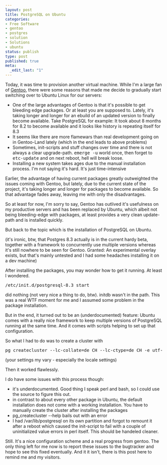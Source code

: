 ```yaml
---
layout: post
title: PostgreSQL on Ubuntu
categories:
- Free Software
- gentoo
- postgres
- solution
- Solutions
- ubuntu
status: publish
type: post
published: true
meta:
  _edit_last: "1"
---
```

Today, it was time to provision another virtual machine. While I'm a large fan of <a href="http://www.gnetoo.org">Gentoo</a>, there were some reasons that made me decide to gradually start switching over to Ubuntu Linux for our servers:
<ul>
	<li>One of the large advantages of Gentoo is that it's possible to get bleeding edge packages. Or at least you are supposed to. Lately, it's taking longer and longer for an ebuild of an updated version to finally become available. Take PostgreSQL for example: It took about 8 months for 8.2 to become available and it looks like history is repeating itself for 8.3</li>
	<li>It seems like there are more flamewars than real development going on in Gentoo-Land lately (which in the end leads to above problems)</li>
	<li>Sometimes, init-scripts and stuff changes over time and there is not always a clear upgrade-path. <tt>emerge -u</tt> world once, then forget to <tt>etc-update</tt> and on next reboot, hell will break loose.</li>
	<li>Installing a new system takes ages due to the manual installation process. I'm not saying it's hard. It's just time-intensive</li>
</ul>
Earlier, the advantage of having current packages greatly outweighted the issues coming with Gentoo, but lately, due to the current state of the project, it's taking longer and longer for packages to become available. So that advantage fades away, leaving me with only the disadvantages.

So at least for now, I'm sorry to say, Gentoo has outlived it's usefulness on my productive servers and has been replaced by Ubuntu, which albeit not being bleeding-edge with packages, at least provides a very clean update-path and is installed quickly.

But back to the topic which is the installation of PostgreSQL on Ubuntu.

(it's ironic, btw, that Postgres 8.3 actually is in the current hardy beta, together with a framework to concurrently use multiple versions whereas it's still nowhere to be seen for Gentoo. Granted: An experimental overlay exists, but that's mainly untested and I had some headaches installing it on a dev machine)

After installing the packages, you may wonder how to get it running. At least I wondered.
<pre class="code">/etc/init.d/postgresql-8.3 start</pre>
did nothing (not very nice a thing to do, btw). initdb wasn't in the path. This was a real WTF moment for me and I assumed some problem in the package installation.

But in the end, it turned out to be an (underdocumented) feature: Ubuntu comes with a really nice framework to keep multiple versions of PostgreSQL running at the same time. And it comes with scripts helping to set up that configuration.

So what I had to do was to create a cluster with
<pre class="code">pg_createcluster --lc-collate=de_CH --lc-ctype=de_CH -e utf-8 8.3 main</pre>
(your settings my vary - especially the locale settings)

Then it worked flawlessly.

I do have some issues with this process though:
<ul>
	<li>it's underdocumented. Good thing I speak perl and bash, so I could use the source to figure this out.</li>
	<li>in contrast to about every other package in Ubuntu, the default installation does not come with a working installation. You have to manually create the cluster after installing the packages</li>
	<li>pg_createcluster --help bails out with an error</li>
	<li>I had /var/lib/postgresql on its own partition and forgot to remount it after a reboot which caused the init-script to fail with a couple of uninitialized value errors in perl itself. This should be handeled cleaner.</li>
</ul>
Still. It's a nice configuration scheme and a real progress from gentoo. The only thing left for me now is to report these issues to the bugtracker and hope to see this fixed eventually. And it it isn't, there is this post here to remind me and my visitors.

